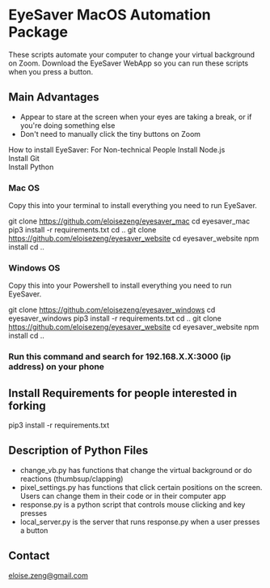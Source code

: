 # EyeSaver MacOS Automation Package

These scripts automate your computer to change your virtual background on Zoom. Download the EyeSaver WebApp so you can run these scripts when you press a button.

Main Advantages
---------------
- Appear to stare at the screen when your eyes are taking a break, or if you're doing something else
- Don't need to manually click the tiny buttons on Zoom

How to install EyeSaver: For Non-technical People
Install Node.js <br> Install Git <br> Install Python <br>
### Mac OS
Copy this into your terminal to install everything you need to run EyeSaver. 

git clone https://github.com/eloisezeng/eyesaver_mac
cd eyesaver_mac
pip3 install -r requirements.txt
cd ..
git clone https://github.com/eloisezeng/eyesaver_website
cd eyesaver_website
npm install
cd ..

### Windows OS
Copy this into your Powershell to install everything you need to run EyeSaver. 

git clone https://github.com/eloisezeng/eyesaver_windows
cd eyesaver_windows
pip3 install -r requirements.txt
cd ..
git clone https://github.com/eloisezeng/eyesaver_website
cd eyesaver_website
npm install
cd ..

### Run this command and search for 192.168.X.X:3000 (ip address) on your phone

Install Requirements for people interested in forking
---------------
pip3 install -r requirements.txt

Description of Python Files
---------------
- change_vb.py has functions that change the virtual background or do reactions (thumbsup/clapping)
- pixel_settings.py has functions that click certain positions on the screen. Users can change them in their code or in their computer app
- response.py is a python script that controls mouse clicking and key presses
- local_server.py is the server that runs response.py when a user presses a button

Contact
---------------
eloise.zeng@gmail.com

